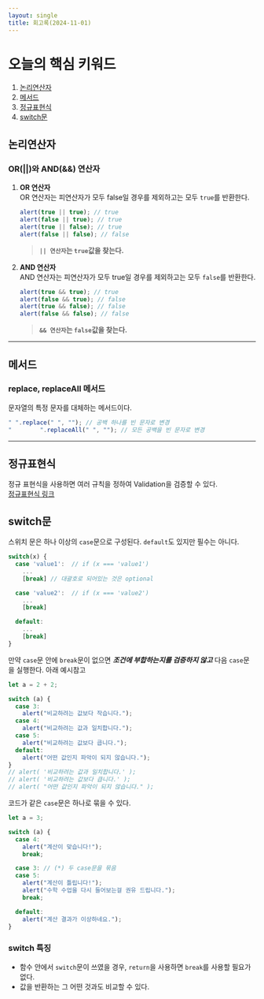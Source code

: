 ```yaml
---
layout: single
title: 회고록(2024-11-01)
---
```


# 오늘의 핵심 키워드

1. [논리연산자](#논리연산자)
2. [메서드](#메서드)
3. [정규표현식](#정규표현식)
4. [switch문](#switch문)

## 논리연산자

### OR(||)와 AND(&&) 연산자

1. **OR 연산자**  
    OR 연산자는 피연산자가 모두 false일 경우를 제외하고는 모두 `true`를 반환한다.
   ```javascript
   alert(true || true); // true
   alert(false || true); // true
   alert(true || false); // true
   alert(false || false); // false
   ```
   > **`|| 연산자`는 `true`값을 찾는다.**
2. **AND 연산자**  
    AND 연산자는 피연산자가 모두 true일 경우를 제외하고는 모두 `false`를 반환한다.
   ```javascript
   alert(true && true); // true
   alert(false && true); // false
   alert(true && false); // false
   alert(false && false); // false
   ```
   > **`&& 연산자`는 `false`값을 찾는다.**

---

## 메서드

### replace, replaceAll 메서드

문자열의 특정 문자를 대체하는 메서드이다.

```javascript
" ".replace(" ", ""); // 공백 하나를 빈 문자로 변경
"        ".replaceAll(" ", ""); // 모든 공백을 빈 문자로 변경
```

---

## 정규표현식

정규 표현식을 사용하면 여러 규칙을 정하여 Validation을 검증할 수 있다.  
[정규표현식 링크](https://regexr.com/)

## switch문

스위치 문은 하나 이상의 `case`문으로 구성된다. `default`도 있지만 필수는 아니다.

```javascript
switch(x) {
  case 'value1':  // if (x === 'value1')
    ...
    [break] // 대괄호로 되어있는 것은 optional

  case 'value2':  // if (x === 'value2')
    ...
    [break]

  default:
    ...
    [break]
}
```

만약 `case`문 안에 `break`문이 없으면 _**조건에 부합하는지를 검증하지 않고**_ 다음 `case`문을 실행한다. 아래 예시참고

```javascript
let a = 2 + 2;

switch (a) {
  case 3:
    alert("비교하려는 값보다 작습니다.");
  case 4:
    alert("비교하려는 값과 일치합니다.");
  case 5:
    alert("비교하려는 값보다 큽니다.");
  default:
    alert("어떤 값인지 파악이 되지 않습니다.");
}
// alert( '비교하려는 값과 일치합니다.' );
// alert( '비교하려는 값보다 큽니다.' );
// alert( "어떤 값인지 파악이 되지 않습니다." );
```

코드가 같은 `case`문은 하나로 묶을 수 있다.

```javascript
let a = 3;

switch (a) {
  case 4:
    alert("계산이 맞습니다!");
    break;

  case 3: // (*) 두 case문을 묶음
  case 5:
    alert("계산이 틀립니다!");
    alert("수학 수업을 다시 들어보는걸 권유 드립니다.");
    break;

  default:
    alert("계산 결과가 이상하네요.");
}
```

### switch 특징

- 함수 안에서 `switch`문이 쓰였을 경우, `return`을 사용하면 `break`를 사용할 필요가 없다.
- 값을 반환하는 그 어떤 것과도 비교할 수 있다.
